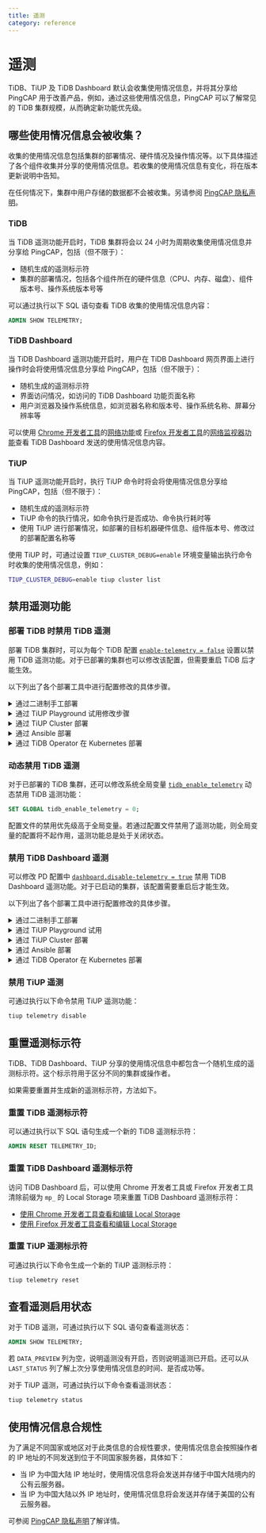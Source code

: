 ```yaml
---
title: 遥测
category: reference
---
```


# 遥测

TiDB、TiUP 及 TiDB Dashboard 默认会收集使用情况信息，并将其分享给 PingCAP 用于改善产品，例如，通过这些使用情况信息，PingCAP 可以了解常见的 TiDB 集群规模，从而确定新功能优先级。

## 哪些使用情况信息会被收集？

收集的使用情况信息包括集群的部署情况、硬件情况及操作情况等。以下具体描述了各个组件收集并分享的使用情况信息。若收集的使用情况信息有变化，将在版本更新说明中告知。

在任何情况下，集群中用户存储的数据都不会被收集。另请参阅 [PingCAP 隐私声明](https://pingcap.com/zh/privacy-policy/)。

### TiDB

当 TiDB 遥测功能开启时，TiDB 集群将会以 24 小时为周期收集使用情况信息并分享给 PingCAP，包括（但不限于）：

- 随机生成的遥测标示符
- 集群的部署情况，包括各个组件所在的硬件信息（CPU、内存、磁盘）、组件版本号、操作系统版本号等

可以通过执行以下 SQL 语句查看 TiDB 收集的使用情况信息内容：

```sql
ADMIN SHOW TELEMETRY;
```

### TiDB Dashboard

当 TiDB Dashboard 遥测功能开启时，用户在 TiDB Dashboard 网页界面上进行操作时会将使用情况信息分享给 PingCAP，包括（但不限于）：

- 随机生成的遥测标示符
- 界面访问情况，如访问的 TiDB Dashboard 功能页面名称
- 用户浏览器及操作系统信息，如浏览器名称和版本号、操作系统名称、屏幕分辨率等

可以使用 [Chrome 开发者工具](https://developers.google.com/web/tools/chrome-devtools)的[网络功能](https://developers.google.com/web/tools/chrome-devtools/network)或 [Firefox 开发者工具](https://developer.mozilla.org/zh-CN/docs/Tools)的[网络监视器功能](https://developer.mozilla.org/zh-CN/docs/Tools/Network_Monitor)查看 TiDB Dashboard 发送的使用情况信息内容。

### TiUP

当 TiUP 遥测功能开启时，执行 TiUP 命令时将会将使用情况信息分享给 PingCAP，包括（但不限于）：

- 随机生成的遥测标示符
- TiUP 命令的执行情况，如命令执行是否成功、命令执行耗时等
- 使用 TiUP 进行部署情况，如部署的目标机器硬件信息、组件版本号、修改过的部署配置名称等

使用 TiUP 时，可通过设置 `TIUP_CLUSTER_DEBUG=enable` 环境变量输出执行命令时收集的使用情况信息，例如：

```bash
TIUP_CLUSTER_DEBUG=enable tiup cluster list
```

## 禁用遥测功能

### 部署 TiDB 时禁用 TiDB 遥测

部署 TiDB 集群时，可以为每个 TiDB 配置 [`enable-telemetry = false`](/tidb-configuration-file.md#enable-telemetry) 设置以禁用 TiDB 遥测功能。对于已部署的集群也可以修改该配置，但需要重启 TiDB 后才能生效。

以下列出了各个部署工具中进行配置修改的具体步骤。

<details>
  <summary>通过二进制手工部署</summary>

  创建配置文件 `tidb_config.toml` 包含如下内容：

  ```toml
  enable-telemetry = false
  ```

  启动 TiDB 时指定命令行参数 `--config=tidb_config.toml` 使得该配置生效。

  详情参见 [TiDB 配置参数](/command-line-flags-for-tidb-configuration.md#--config)、[TiDB 配置文件描述](/tidb-configuration-file.md#enable-telemetry)。
</details>

<details>
  <summary>通过 TiUP Playground 试用修改步骤</summary>

  创建配置文件 `tidb_config.toml` 包含如下内容：

  ```toml
  enable-telemetry = false
  ```

  启动 TiUP Playground 时，指定命令行参数 `--db.config tidb_config.toml` 使得该配置生效，如：

  ```bash
  tiup playground --db.config tidb_config.toml
  ```

  详情参见 [TiUP - 本地快速部署 TiDB 集群](/tiup/tiup-playground.md)。
</details>

<details>
  <summary>通过 TiUP Cluster 部署</summary>

  修改部署拓扑文件 `topology.yaml`，新增（或在现有项中添加）以下内容：

  ```yaml
  server_configs:
    tidb:
      enable-telemetry: false
  ```

</details>

<details>
  <summary>通过 Ansible 部署</summary>

  找到部署配置文件 `tidb-ansible/conf/tidb.yml` 中以下内容：

  ```yaml
  # enable-telemetry: true
  ```

  将其修改为：

  ```yaml
  enable-telemetry: false
  ```

  详情参见[使用 Ansible 部署](/online-deployment-using-ansible.md)。
</details>

<details>
  <summary>通过 TiDB Operator 在 Kubernetes 部署</summary>

  在 `tidb-cluster.yaml` 中或者 TidbCluster Custom Resource 中配置 `spec.tidb.config.enable-telemetry: false`。

  详情参见[在标准 Kubernetes 上部署 TiDB 集群](https://docs.pingcap.com/zh/tidb-in-kubernetes/stable/deploy-on-general-kubernetes)。
</details>

### 动态禁用 TiDB 遥测

对于已部署的 TiDB 集群，还可以修改系统全局变量 [`tidb_enable_telemetry`](/tidb-specific-system-variables.md#tidb_enable_telemetry) 动态禁用 TiDB 遥测功能：

```sql
SET GLOBAL tidb_enable_telemetry = 0;
```

配置文件的禁用优先级高于全局变量。若通过配置文件禁用了遥测功能，则全局变量的配置将不起作用，遥测功能总是处于关闭状态。

### 禁用 TiDB Dashboard 遥测

可以修改 PD 配置中 [`dashboard.disable-telemetry = true`](/pd-configuration-file.md#disable-telemetry) 禁用 TiDB Dashboard 遥测功能。对于已启动的集群，该配置需要重启后才能生效。

以下列出了各个部署工具中进行配置修改的具体步骤。

<details>
  <summary>通过二进制手工部署</summary>

  创建配置文件 `pd_config.toml` 包含如下内容：

  ```toml
  [dashboard]
  disable-telemetry = true
  ```

  启动 PD 时指定命令行参数 `--config=pd_config.toml` 使得该配置生效。

  详情参见 [PD 配置参数](/command-line-flags-for-pd-configuration.md#--config)、[PD 配置文件描述](/pd-configuration-file.md#disable-telemetry)。
</details>

<details>
  <summary>通过 TiUP Playground 试用</summary>

  创建配置文件 `pd_config.toml` 包含如下内容：

  ```toml
  [dashboard]
  disable-telemetry = true
  ```

  启动 TiUP Playground 时，指定命令行参数 `--pd.config pd_config.toml` 使得该配置生效，如：

  ```bash
  tiup playground --pd.config pd_config.toml
  ```

  详情参见 [TiUP - 本地快速部署 TiDB 集群](/tiup/tiup-playground.md)。
</details>

<details>
  <summary>通过 TiUP Cluster 部署</summary>

  修改部署拓扑文件 `topology.yaml`，新增（或在现有项中添加）以下内容：

  ```yaml
  server_configs:
    pd:
      dashboard.disable-telemetry: true
  ```

</details>

<details>
  <summary>通过 Ansible 部署</summary>

  找到部署配置文件 `tidb-ansible/conf/pd.yml` 中以下内容：

  ```yaml
  dashboard:
    ...
    # disable-telemetry: false
  ```

  将其修改为：

  ```yaml
  dashboard:
    ...
    disable-telemetry: true
  ```

  详情参见[使用 Ansible 部署](/online-deployment-using-ansible.md)。
</details>

<details>
  <summary>通过 TiDB Operator 在 Kubernetes 部署</summary>

  在 `tidb-cluster.yaml` 中或者 TidbCluster Custom Resource 中配置 `spec.pd.config.dashboard.disable-telemetry: true`。

  详情参见[在标准 Kubernetes 上部署 TiDB 集群](https://docs.pingcap.com/zh/tidb-in-kubernetes/stable/deploy-on-general-kubernetes)。
</details>

### 禁用 TiUP 遥测

可通过执行以下命令禁用 TiUP 遥测功能：

```bash
tiup telemetry disable
```

## 重置遥测标示符

TiDB、TiDB Dashboard、TiUP 分享的使用情况信息中都包含一个随机生成的遥测标示符。这个标示符用于区分不同的集群或操作者。

如果需要重置并生成新的遥测标示符，方法如下。

### 重置 TiDB 遥测标示符

可以通过执行以下 SQL 语句生成一个新的 TiDB 遥测标示符：

```sql
ADMIN RESET TELEMETRY_ID;
```

### 重置 TiDB Dashboard 遥测标示符

访问 TiDB Dashboard 后，可以使用 Chrome 开发者工具或 Firefox 开发者工具清除前缀为 `mp_` 的 Local Storage 项来重置 TiDB Dashboard 遥测标示符：

- [使用 Chrome 开发者工具查看和编辑 Local Storage](https://developers.google.com/web/tools/chrome-devtools/storage/localstorage)
- [使用 Firefox 开发者工具查看和编辑 Local Storage](https://developer.mozilla.org/zh-CN/docs/Tools/%E5%AD%98%E5%82%A8%E6%9F%A5%E7%9C%8B%E5%99%A8#%E6%9C%AC%E5%9C%B0%E5%AD%98%E5%82%A8Session%E5%AD%98%E5%82%A8)

### 重置 TiUP 遥测标示符

可通过执行以下命令生成一个新的 TiUP 遥测标示符：

```bash
tiup telemetry reset
```

## 查看遥测启用状态

对于 TiDB 遥测，可通过执行以下 SQL 语句查看遥测状态：

```sql
ADMIN SHOW TELEMETRY;
```

若 `DATA_PREVIEW` 列为空，说明遥测没有开启，否则说明遥测已开启。还可以从 `LAST_STATUS` 列了解上次分享使用情况信息的时间、是否成功等。

对于 TiUP 遥测，可通过执行以下命令查看遥测状态：

```bash
tiup telemetry status
```

## 使用情况信息合规性

为了满足不同国家或地区对于此类信息的合规性要求，使用情况信息会按照操作者的 IP 地址的不同发送到位于不同国家服务器，具体如下：

- 当 IP 为中国大陆 IP 地址时，使用情况信息将会发送并存储于中国大陆境内的公有云服务器。
- 当 IP 为中国大陆以外 IP 地址时，使用情况信息将会发送并存储于美国的公有云服务器。

可参阅 [PingCAP 隐私声明](https://pingcap.com/zh/privacy-policy/)了解详情。
